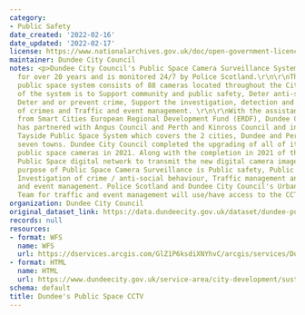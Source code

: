 ```yaml
---
category:
- Public Safety
date_created: '2022-02-16'
date_updated: '2022-02-17'
license: https://www.nationalarchives.gov.uk/doc/open-government-licence/version/3/
maintainer: Dundee City Council
notes: <p>Dundee City Council's Public Space Camera Surveillance System has been operational
  for over 20 years and is monitored 24/7 by Police Scotland.\r\n\r\nThe Council's
  public space system consists of 88 cameras located throughout the City. The purpose
  of the system is to Support community and public safety, Deter anti-social behaviour,
  Deter and or prevent crime, Support the investigation, detection and evidence gathering
  of crimes and Traffic and event management. \r\n\r\nWith the assistance of funding
  from Smart Cities European Regional Development Fund (ERDF), Dundee City Council
  has partnered with Angus Council and Perth and Kinross Council and installed a new
  Tayside Public Space System which covers the 2 cities, Dundee and Perth and Angus\u2019s
  seven towns. Dundee City Council completed the upgrading of all of it\u2019s 88
  public space cameras in 2021. Along with the completion in 2021 of the new Dundee
  Public Space digital network to transmit the new digital camera images.\r\n\r\nThe
  purpose of Public Space Camera Surveillance is Public safety, Public protection,
  Investigation of crime / anti-social behaviour, Traffic management and City centre
  and event management. Police Scotland and Dundee City Council's Urban Traffic Control
  Team for traffic and event management will use/have access to the CCTV images. </p>
organization: Dundee City Council
original_dataset_link: https://data.dundeecity.gov.uk/dataset/dundee-public-space-cctv
records: null
resources:
- format: WFS
  name: WFS
  url: https://dservices.arcgis.com/GlZ1P6ksdiXNYhvC/arcgis/services/Dundee_CCTV_WFS/WFSServer?service=wfs&request=getcapabilities
- format: HTML
  name: HTML
  url: https://www.dundeecity.gov.uk/service-area/city-development/sustainable-transport-and-roads/dundees-public-space-camera-surveillance-system
schema: default
title: Dundee's Public Space CCTV
---
```

